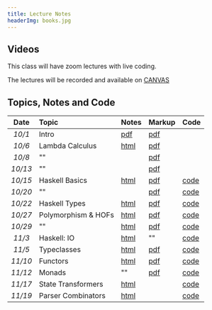 ```yaml
---
title: Lecture Notes
headerImg: books.jpg
---
```


## Videos

This class will have zoom lectures with live coding. 

The lectures will be recorded and available on [CANVAS](https://canvas.ucsd.edu/courses/18886)  

## Topics, Notes and Code

| **Date**   | **Topic**                       | **Notes**                 | **Markup**           | **Code**          |
|:----------:|:--------------------------------|:--------------------------|:---------------------|:------------------|
| *10/1*     | Intro                           | [pdf][00-intro]           | [pdf][01-lambda-A]   |                   | 
| *10/6*     | Lambda Calculus                 | [html][01-lambda]         | [pdf][01-lambda-B]   |                   | 
| *10/8*     | ""                              |                           | [pdf][01-lambda-C]   |                   | 
| *10/13*    | ""                              |                           | [pdf][01-lambda-D]   |                   | 
| *10/15*    | Haskell Basics                  | [html][02-hs-basic]       | [pdf][02-hs-basic-A] | [code][lec_10_15] |
| *10/20*    | ""                              |                           | [pdf][02-hs-basic-B] | [code][lec_10_20] |
| *10/22*    | Haskell  Types                  | [html][03-hs-types]       | [pdf][03-hs-types-A] | [code][lec_10_22] |  
| *10/27*    | Polymorphism & HOFs             | [html][06-poly-data]      | [pdf][06-poly-hof]   | [code][lec_10_27] |
| *10/29*    | ""                              | [html][07-patterns]       | [pdf][07-hofs]       | [code][lec_10_29] |
| *11/3*     | Haskell: IO                     | [html][04-hs-io]          | ""                   | [code][lec_11_3]  |
| *11/5*     | Typeclasses                     | [html][08-typeclasses]    | [pdf][08-classes]    | [code][lec_11_5]  |
| *11/10*    | Functors                        | [html][09-monads]         | [pdf][09-functors]   | [code][lec_11_10] | 
| *11/12*    | Monads                          | ""                        | [pdf][10-monads]     | [code][lec_11_12] | 
| *11/17*    | State Transformers              | [html][11-state]          |     		  | [code][lec_11_17] |
| *11/19*    | Parser Combinators              | [html][12-parsers]        |     		  | [code][lec_11_19] |

<!-- 
| *5/22*     | Parser Combinators              | [html][12-parsers]        | [pdf][12-parsers-A]  | [code][lec_5_22] |
| *5/27*     | ""                              |                           |                      | [code][lec_5_27] | 
| *5/29*     | ""                              |                           | [pdf][12-parsers-B]  | [code][lec_5_29] | 
| *6/1*      | Exceptions                      | [html][13-transformers]   | [pdf][13-trans-A]    | [code][lec_6_1]  | 
| *6/3*      | Monad Transformers              | [html][13-transformers]   | [pdf][13-trans-B]    | [code][lec_6_3]  | 
| *6/5*      | Property-based Testing          | [html][14-testing]        |                      |                  | 
|            | List Monad                      | [html][10-list]           |                      |                  |
|            | Concurrency                     |                           |                      |                  |
|            | Refinement Types                |                           |                      |                  |          
|            | Proofs as Programs              |                           |                      |                  | 

-->

[00-intro]: static/raw/lec-intro.pdf
[01-lambda]: lectures/01-lambda.html
[01-haskell]: static/raw/lec-haskell.pdf
[01-lambda-A]: static/raw/01-lambda-A.pdf
[01-lambda-B]: static/raw/01-lambda-B.pdf
[01-lambda-C]: static/raw/01-lambda-C.pdf
[01-lambda-D]: static/raw/01-lambda-D.pdf
[01-lambda-E]: static/raw/01-lambda-E.pdf
[02-hs-basic]: lectures/02-haskell-basic.html
[03-hs-types]: lectures/03-haskell-types.html
[04-hs-io]: lectures/04-haskell-io.html
[02-hs-basic-A]: static/raw/02-haskell-basic-A.pdf
[02-hs-basic-B]: static/raw/02-haskell-basic-B.pdf
[lec_10_15]: static/code/src/lec_10_15_20.hs
[lec_10_20]: static/code/src/lec_10_20_20.hs
[lec_10_22]: static/code/src/lec_10_22_20.hs
[03-hs-types-A]: static/raw/03-hs-types-A.pdf
[03-hs-types-B]: static/raw/03-hs-types-A.pdf
[06-poly-data]: lectures/06-poly-data.html    
[06-poly-hof]: static/raw/06-poly-hof.pdf
[07-hofs]: static/raw/07-hofs.pdf
[lec_10_27]: static/code/src/lec_10_27_20.hs
[lec_10_29]: static/code/src/lec_10_29_20.hs
[lec_11_3]: static/code/src/lec_11_3_20.hs
[lec_11_5]: static/code/src/lec_11_5_20.hs
[lec_11_10]: static/code/src/lec_11_10_20.hs
[lec_11_12]: static/code/src/lec_11_12_20.hs
[lec_11_17]: static/code/src/lec_11_17_20.hs
[lec_11_19]: static/code/src/lec_11_19_20.hs
[lec_11_24]: static/code/src/lec_11_17_24.hs



[04-hs-io-A]: static/raw/04-hs-io-A.pdf

[08-classes]: static/raw/08-typeclasses.pdf
[09-functors]: static/raw/09-functors.pdf
[10-monads]: static/raw/10-monads-maybe.pdf
[11-state-A]: static/raw/11-state-A.pdf
[11-state-B]: static/raw/11-state-B.pdf
[11-state-C]: static/raw/11-state-C.pdf

[12-parsers-A]: static/raw/12-parsers-A.pdf
[12-parsers-B]: static/raw/12-parsers-B.pdf
[13-trans-A]: static/raw/13-transformers-A.pdf
[13-trans-B]: static/raw/13-transformers-B.pdf
[lec_5_22]: static/raw/lec_5_22_20.hs
[lec_5_27]: static/raw/lec_5_27_20.hs
[lec_5_29]: static/raw/lec_5_29_20.hs
[lec_6_1]: static/raw/lec_6_1_20.hs
[lec_6_3]: static/raw/lec_6_3_20.hs
[lec_6_5]: static/raw/lec_6_5_20.hs

[05-higher-order]: lectures/05-higher-order.html 
[06-poly-data]: lectures/06-poly-data.html    
[07-patterns]: lectures/07-bottling-patterns.html     
[08-typeclasses]: lectures/08-typeclasses.html  
[09-monads]: lectures/09-monads.html
[10-list]: lectures/10-list.html
[11-state]: lectures/11-state.html
[12-parsers]: lectures/12-parsers.html
[13-transformers]: lectures/13-transformers.html
[14-testing]: lectures/14-testing.html

<!-- JUNK -->
[07-testing]: lectures/00-intro.html
[08-parconc]: lectures/00-intro.html
[09-types]: lectures/00-intro.html
[10-refinements]: lectures/00-intro.html
[11-proofs]: lectures/00-intro.html 

[pdf-intro]: static/lec-intro-2x2.pdf 
[pdf-lambda]: static/lec-lambda-2x2.pdf
[pdf-haskell]: static/lec-haskell-2x2.pdf

[notes1]: https://piazza.com/class/ij0wjmlgp4r1gp?cid=7
[hs1]:  static/lec-intro.hs 
[lhs1]: static/lec-intro.lhs

[lec2]: lectures/lec-higher-order-1.html
[lhs2]: lectures/lec-higher-order-1.lhs
[lec2s]: slides/lec-higher-order.lhs.slides.html

[lec3]: lectures/lec-higher-order-2.html
[lhs3]: lectures/lec-higher-order-2.lhs
[lec3s]: slides/lec-polymorphism.lhs.slides.html

[lec4]: lectures/lec-typeclasses.html
[lhs4]: lectures/lec-typeclasses.lhs

[lec7]: lectures/lec-monads.html
[lhs7]: lectures/lec-monads.lhs

[lec9]: lectures/lec-parsers.html
[lhs9]: lectures/lec-parsers.lhs

[lec10]: lectures/lec-quickcheck.html
[lhs10]: lectures/lec-quickcheck.lhs

[pdf13]: static/lec-stm-2x2.pdf
[lec13]: lectures/lec-stm.html
[lhs13]: lectures/lec-stm.lhs


[lec15]: lectures/lec-inference.html
[lhs15]: lectures/lec-inference.lhs



